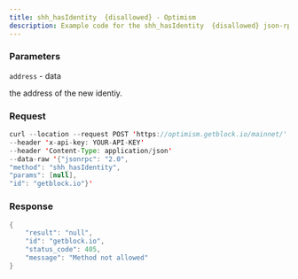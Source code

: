 ```yaml
---
title: shh_hasIdentity  {disallowed} - Optimism
description: Example code for the shh_hasIdentity  {disallowed} json-rpc method. Сomplete guide on how to use shh_hasIdentity  {disallowed} json-rpc in GetBlock.io Web3 documentation.
---
```


### Parameters


`address` - data

the address of the new identiy.

### Request

``` java
curl --location --request POST 'https://optimism.getblock.io/mainnet/' 
--header 'x-api-key: YOUR-API-KEY' 
--header 'Content-Type: application/json' 
--data-raw '{"jsonrpc": "2.0",
"method": "shh_hasIdentity",
"params": [null],
"id": "getblock.io"}'
```

###  Response

``` java
{
    "result": "null",
    "id": "getblock.io",
    "status_code": 405,
    "message": "Method not allowed"
}
```

